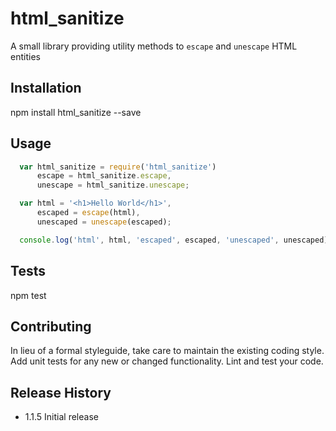 html_sanitize
=========

A small library providing utility methods to `escape` and `unescape` HTML entities

## Installation

  npm install html_sanitize --save

## Usage

```javascript
  var html_sanitize = require('html_sanitize')
      escape = html_sanitize.escape,
      unescape = html_sanitize.unescape;

  var html = '<h1>Hello World</h1>',
      escaped = escape(html),
      unescaped = unescape(escaped);

  console.log('html', html, 'escaped', escaped, 'unescaped', unescaped);
```

## Tests

  npm test

## Contributing

In lieu of a formal styleguide, take care to maintain the existing coding style.
Add unit tests for any new or changed functionality. Lint and test your code.

## Release History

* 1.1.5 Initial release
